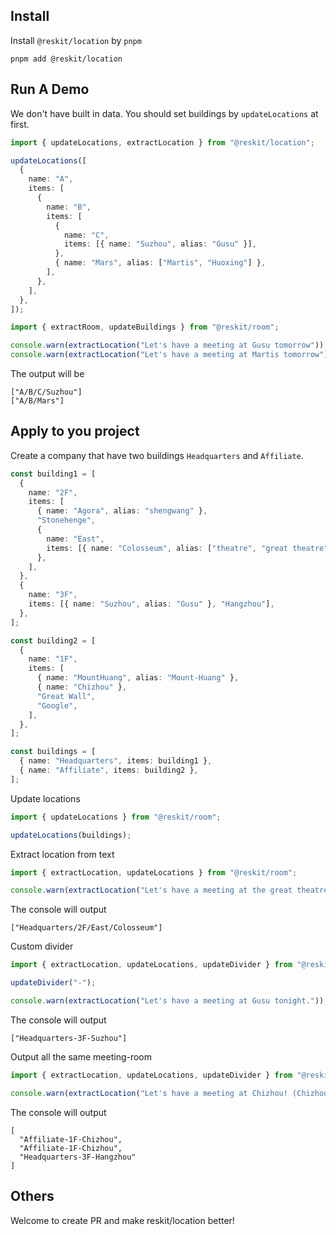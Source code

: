 ## Install

Install `@reskit/location` by `pnpm`

```shell
pnpm add @reskit/location
```

## Run A Demo

We don't have built in data.
You should set buildings by `updateLocations` at first.

```typescript
import { updateLocations, extractLocation } from "@reskit/location";

updateLocations([
  {
    name: "A",
    items: [
      {
        name: "B",
        items: [
          {
            name: "C",
            items: [{ name: "Suzhou", alias: "Gusu" }],
          },
          { name: "Mars", alias: ["Martis", "Huoxing"] },
        ],
      },
    ],
  },
]);
```

```typescript
import { extractRoom, updateBuildings } from "@reskit/room";

console.warn(extractLocation("Let's have a meeting at Gusu tomorrow"));
console.warn(extractLocation("Let's have a meeting at Martis tomorrow"));
```

The output will be

```text
["A/B/C/Suzhou"]
["A/B/Mars"]
```

## Apply to you project

Create a company that have two buildings `Headquarters` and `Affiliate`.

```typescript
const building1 = [
  {
    name: "2F",
    items: [
      { name: "Agora", alias: "shengwang" },
      "Stonehenge",
      {
        name: "East",
        items: [{ name: "Colosseum", alias: ["theatre", "great theatre"] }],
      },
    ],
  },
  {
    name: "3F",
    items: [{ name: "Suzhou", alias: "Gusu" }, "Hangzhou"],
  },
];

const building2 = [
  {
    name: "1F",
    items: [
      { name: "MountHuang", alias: "Mount-Huang" },
      { name: "Chizhou" },
      "Great Wall",
      "Google",
    ],
  },
];

const buildings = [
  { name: "Headquarters", items: building1 },
  { name: "Affiliate", items: building2 },
];
```

Update locations

```typescript
import { updateLocations } from "@reskit/room";

updateLocations(buildings);
```

Extract location from text

```typescript
import { extractLocation, updateLocations } from "@reskit/room";

console.warn(extractLocation("Let's have a meeting at the great theatre tonight."));
```

The console will output

```text
["Headquarters/2F/East/Colosseum"]
```

Custom divider

```typescript
import { extractLocation, updateLocations, updateDivider } from "@reskit/room";

updateDivider("-");

console.warn(extractLocation("Let's have a meeting at Gusu tonight."));
```

The console will output

```text
["Headquarters-3F-Suzhou"]
```

Output all the same meeting-room

```typescript
import { extractLocation, updateLocations, updateDivider } from "@reskit/room";

console.warn(extractLocation("Let's have a meeting at Chizhou! (Chizhou not Hangzhou!).", false));
```

The console will output

```text
[
  "Affiliate-1F-Chizhou",
  "Affiliate-1F-Chizhou",
  "Headquarters-3F-Hangzhou"
]
```

## Others

Welcome to create PR and make reskit/location better!
